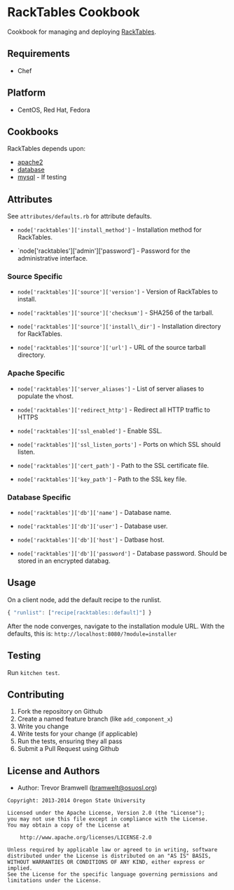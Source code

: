 # RackTables Cookbook
Cookbook for managing and deploying [RackTables](http://racktables.org/).

## Requirements
 * Chef

## Platform
 * CentOS, Red Hat, Fedora

## Cookbooks
RackTables depends upon:
 * [apache2](https://github.com/opscode-cookbooks/apache2)
 * [database](https://github.com/opscode-cookbooks/database)
 * [mysql](https://github.com/opscode-cookbooks/mysql) - If testing

## Attributes
See `attributes/defaults.rb` for attribute defaults.

* `node['racktables']['install_method']` - Installation method for
  RackTables.

* `node['racktables']['admin']['password'] - Password for the administrative
  interface.

### Source Specific
* `node['racktables']['source']['version']` - Version of RackTables to
  install.

* `node['racktables']['source']['checksum']` - SHA256 of the tarball.

* `node['racktables']['source']['install\_dir']` - Installation directory for
  RackTables.

* `node['racktables']['source']['url']` - URL of the source tarball
  directory.

### Apache Specific
* `node['racktables']['server_aliases']` - List of server aliases to populate
  the vhost.

* `node['racktables']['redirect_http']` - Redirect all HTTP traffic to HTTPS

* `node['racktables']['ssl_enabled']` - Enable SSL.

* `node['racktables']['ssl_listen_ports']` - Ports on which SSL should listen.

* `node['racktables']['cert_path']` - Path to the SSL certificate file.

* `node['racktables']['key_path']` - Path to the SSL key file.

### Database Specific
* `node['racktables']['db']['name']` - Database name.

* `node['racktables']['db']['user']` - Database user.

* `node['racktables']['db']['host']` - Datbase host.

* `node['racktables']['db']['password']` - Database password. Should be stored
  in an encrypted databag.

## Usage
On a client node, add the default recipe to the runlist.

```javascript
{ "runlist": ["recipe[racktables::default]"] }
```

After the node converges, navigate to the installation module URL. With the
defaults, this is: `http://localhost:8080/?module=installer`

## Testing
Run `kitchen test`.

## Contributing
1. Fork the repository on Github
2. Create a named feature branch (like `add_component_x`)
3. Write you change
4. Write tests for your change (if applicable)
5. Run the tests, ensuring they all pass
6. Submit a Pull Request using Github

## License and Authors
 - Author: Trevor Bramwell (bramwelt@osuosl.org)

```text
Copyright: 2013-2014 Oregon State University

Licensed under the Apache License, Version 2.0 (the "License");
you may not use this file except in compliance with the License.
You may obtain a copy of the License at

    http://www.apache.org/licenses/LICENSE-2.0

Unless required by applicable law or agreed to in writing, software
distributed under the License is distributed on an "AS IS" BASIS,
WITHOUT WARRANTIES OR CONDITIONS OF ANY KIND, either express or implied.
See the License for the specific language governing permissions and
limitations under the License.
```
